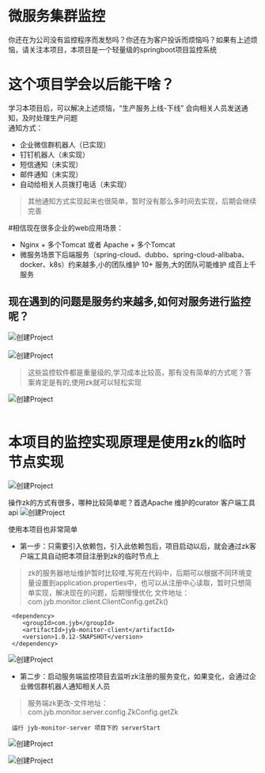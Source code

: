 # 微服务集群监控 
你还在为公司没有监控程序而发愁吗？你还在为客户投诉而烦恼吗？如果有上述烦恼，请关注本项目，本项目是一个轻量级的springboot项目监控系统


# 这个项目学会以后能干啥？
  学习本项目后，可以解决上述烦恼，“生产服务上线-下线” 会向相关人员发送通知，及时处理生产问题 <br/>
  通知方式：
  - 企业微信群机器人（已实现）
  - 钉钉机器人（未实现）
  - 短信通知（未实现）
  - 邮件通知（未实现）
  - 自动给相关人员拨打电话（未实现）
> 其他通知方式实现起来也很简单，暂时没有那么多时间去实现，后期会继续完善

#相信现在很多企业的web应用场景：
- Nginx + 多个Tomcat  或者 Apache + 多个Tomcat
- 微服务场景下后端服务（spring-cloud、dubbo、spring-cloud-alibaba、docker、k8s）约来越多,小的团队维护 10+ 服务,大的团队可能维护 成百上千 服务

## 现在遇到的问题是服务约来越多,如何对服务进行监控呢？

![创建Project](image/1.png) <br/><br/>
![创建Project](image/2.png) <br/>
> 这些监控软件都是重量级的,学习成本比较高，那有没有简单的方式呢？答案肯定是有的,使用zk就可以轻松实现<br/>

![创建Project](image/3.png) <br/><br/>
# 本项目的监控实现原理是使用zk的临时节点实现
![创建Project](image/4.png)

操作zk的方式有很多，哪种比较简单呢？首选Apache 维护的curator 客户端工具api
![创建Project](image/5.png)

使用本项目也非常简单
- 第一步：只需要引入依赖包，引入此依赖包后，项目启动以后，就会通过zk客户端工具自动把本项目注册到zk的临时节点上
> zk的服务器地址维护暂时比较喽,写死在代码中，后期可以根据不同环境变量设置到application.properties中，也可以从注册中心读取，暂时只想简单实现，解决现在的问题，后期慢慢优化
> 文件地址：com.jyb.monitor.client.ClientConfig.getZk()
```
 <dependency>
    <groupId>com.jyb</groupId>
    <artifactId>jyb-monitor-client</artifactId>
    <version>1.0.12-SNAPSHOT</version>
 </dependency>
```
![创建Project](image/6.png)

- 第二步：启动服务端监控项目去监听zk注册的服务变化，如果变化，会通过企业微信群机器人通知相关人员
> 服务端zk更改-文件地址：com.jyb.monitor.server.config.ZkConfig.getZk
```
 运行 jyb-monitor-server 项目下的 serverStart
```
![创建Project](image/7.png)

![创建Project](image/8.png)